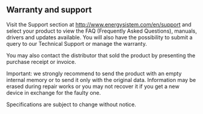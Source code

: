 ## Warranty and support

Visit the Support section at http://www.energysistem.com/en/support and select your product to view the FAQ (Frequently Asked Questions), manuals, drivers and updates available. You will also have the possibility to submit a query to our Technical Support or manage the warranty.

You may also contact the distributor that sold the product by presenting the purchase receipt or invoice.

Important: we strongly recommend to send the product with an empty internal memory or to send it only with the original data. Information may be erased during repair works or you may not recover it if you get a new device in exchange for the faulty one.

Specifications are subject to change without notice.
